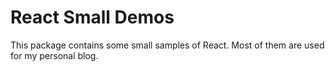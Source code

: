 # React Small Demos

This package contains some small samples of React. Most of them are used for my personal blog.
